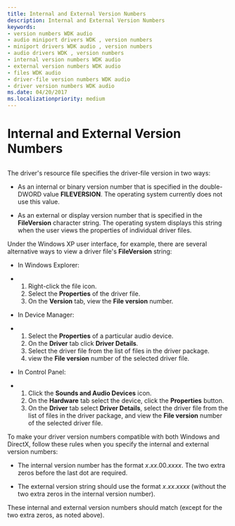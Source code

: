 ```yaml
---
title: Internal and External Version Numbers
description: Internal and External Version Numbers
keywords:
- version numbers WDK audio
- audio miniport drivers WDK , version numbers
- miniport drivers WDK audio , version numbers
- audio drivers WDK , version numbers
- internal version numbers WDK audio
- external version numbers WDK audio
- files WDK audio
- driver-file version numbers WDK audio
- driver version numbers WDK audio
ms.date: 04/20/2017
ms.localizationpriority: medium
---
```


# Internal and External Version Numbers


## <span id="internal_and_external_version_numbers"></span><span id="INTERNAL_AND_EXTERNAL_VERSION_NUMBERS"></span>


The driver's resource file specifies the driver-file version in two ways:

-   As an internal or binary version number that is specified in the double-DWORD value **FILEVERSION**. The operating system currently does not use this value.

-   As an external or display version number that is specified in the **FileVersion** character string. The operating system displays this string when the user views the properties of individual driver files.

Under the Windows XP user interface, for example, there are several alternative ways to view a driver file's **FileVersion** string:

-   In Windows Explorer:

-   1.  Right-click the file icon.
    2.  Select the **Properties** of the driver file.
    3.  On the **Version** tab, view the **File version** number.
-   In Device Manager:

-   1.  Select the **Properties** of a particular audio device.
    2.  On the **Driver** tab click **Driver Details**.
    3.  Select the driver file from the list of files in the driver package.
    4.  view the **File version** number of the selected driver file.
-   In Control Panel:

-   1.  Click the **Sounds and Audio Devices** icon.
    2.  On the **Hardware** tab select the device, click the **Properties** button.
    3.  On the **Driver** tab select **Driver Details**, select the driver file from the list of files in the driver package, and view the **File version** number of the selected driver file.

To make your driver version numbers compatible with both Windows and DirectX, follow these rules when you specify the internal and external version numbers:

-   The internal version number has the format *x*.*xx*.00.*xxxx*. The two extra zeros before the last dot are required.

-   The external version string should use the format *x*.*xx*.*xxxx* (without the two extra zeros in the internal version number).

These internal and external version numbers should match (except for the two extra zeros, as noted above).

 

 




